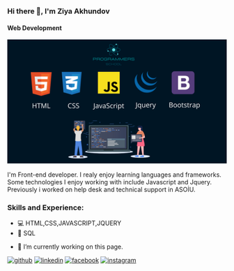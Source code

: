 ### Hi there 👋, I'm Ziya Akhundov
#### Web Development
![Web Development](https://github.com/ZiyaAkhundov/ZiyaAkhundov/blob/main/front.png?raw=true)

I'm Front-end developer. I realy enjoy learning languages and frameworks. Some technologies I enjoy working with include Javascript and Jquery. Previously i worked on help desk and technical support in ASOİU.

### Skills and Experience: 
* 💻 HTML,CSS,JAVASCRIPT,JQUERY
* 💾 SQL

- 🔭 I’m currently working on this page. 


[<img src='https://cdn-icons-png.flaticon.com/512/25/25231.png' alt='github' height='40'>](https://github.com/ZiyaAkhundov)  [<img src='https://cdn.freebiesupply.com/logos/large/2x/linkedin-icon-logo-png-transparent.png' alt='linkedin' height='40'>](https://www.linkedin.com/in/ziya-akhundov-b69132242/)  [<img src='https://upload.wikimedia.org/wikipedia/commons/thumb/0/05/Facebook_Logo_%282019%29.png/1024px-Facebook_Logo_%282019%29.png' alt='facebook' height='40'>](https://www.facebook.com/ziya.akhundov)  [<img src='https://upload.wikimedia.org/wikipedia/commons/thumb/a/a5/Instagram_icon.png/2048px-Instagram_icon.png' alt='instagram' height='40'>](https://www.instagram.com/akhundov_ziya)  

